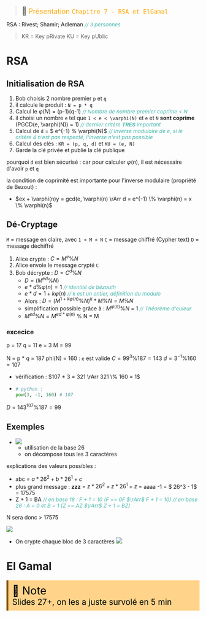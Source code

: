 > <span style="font-size: 1.5em">📖</span> <span style="color: orange; font-size: 1.3em;">Présentation `Chapitre 7 - RSA et ElGamal`</span>

RSA : Rivest; Shamir; Adleman <span style="color: #46b7ae; font-style: italic; font-size: 0.85rem">// 3 personnes</span> 

> KR = Key pRivate
> KU = Key pUblic

# RSA

## Initialisation de RSA
1. Bob choisis 2 nombre premier `p` et `q`
2. il calcule le produit : `N = p * q`
3. Calcul le $\varphi(N)$ = (p-1)(q-1) <span style="color: #46b7ae; font-style: italic; font-size: 0.85rem">// Nombre de nombre premier coprime < N</span>
4. il choisi un nombre `e` tel que `1 < e < \varphi(N)` et `e` et `N` **sont coprime** (PGCD(e, \varphi(N)) = 1) <span style="color: #46b7ae; font-style: italic; font-size: 0.85rem">// dernier critère **TRES** important</span> 
5. Calcul de `d` = $ e^{-1} \% \varphi(N)$ <span style="color: #46b7ae; font-style: italic; font-size: 0.85rem">// Inverse modulaire de e, si le critère 4 n'est pas respecté, l'inverse n'est pas possible</span> 
6. Calcul des clés : `KR = (p, q, d)` et `KU = (e, N)`
7. Garde la clé privée et publie la clé publique

pourquoi `d` est bien sécurisé : car pour calculer $\varphi(n)$, il est nécessaire d'avoir `p` et `q`

la condition de coprimité est importante pour l'inverse modulaire (propriété de Bezout) :
- $ex + \varphi(n)y = gcd(e, \varphi(n) \rArr d = e^{-1} \% \varphi(n) = x \% \varphi(n)$

## Dé-Cryptage

`M` = message en claire, avec `1 < M < N`
`C` = message chiffré (Cypher text)
`D` = message déchiffré

1. Alice crypte : $C = M^e \% N$
2. Alice envoie le message crypté `C`
3. Bob décrypte : $D = C^d \% N$
   - $D = (M^{ed} \% N)$
   - $e*d \% \varphi(n) = 1$ <span style="color: #46b7ae; font-style: italic; font-size: 0.85rem">// identité de bézouth</span> 
   - $e*d = 1 + k\varphi(n)$ <span style="color: #46b7ae; font-style: italic; font-size: 0.85rem">// $k$ est un entier, définition du modulo</span>
   - Alors : $D = (M^{1 + k\varphi(n)} \% N)^k * M \% N = M \% N$	
   - simplification possible grâce à : $M^{\varphi(n)} \% N$ = 1 <span style="color: #46b7ae; font-style: italic; font-size: 0.85rem">// Théorème d'euleur</span>
   - $M^{ed} \% N = M^{ed*\varphi(n)}$ % N = M

### excecice

p = 17
q = 11
e = 3
M = 99

N = p * q = 187
phi(N) = 160 : `e` est valide
$C = 99^3 \% 187 = 143$
$d = 3^{-1} \% 160 = 107$
- vérification : $107 * 3 = 321 \rArr 321 \% 160 = 1$
- ```python
  # python : 
  pow(3, -1, 160) # 107
  ```
$D = 143^{107} \% 187 = 99$

## Exemples
- ![](Screen/2022-11-02-11-11-57.png)
    - utilisation de la base 26
    - on décompose tous les 3 caractères

explications des valeurs possibles : 
- abc = $a*26^2 + b*26^1 + c$
- plus grand message : **zzz** = $z*26^2 + z*26^1 + z$ =  aaaa -1 = $ 26^3 - 1$ = 17575
- Z + 1 = BA <span style="color: #46b7ae; font-style: italic; font-size: 0.85rem">// en base 16 : F + 1 = 10 (F == 0F $\rArr$ F + 1 = 10)</span>
<span style="color: #46b7ae; font-style: italic; font-size: 0.85rem">// en base 26 : A = 0 et B = 1 (Z == AZ $\rArr$ Z + 1 = BZ)</span> 

N sera donc > 17575

![](Screen/2022-11-02-11-23-23.png)

- On crypte chaque bloc de 3 caractères
![](Screen/2022-11-02-11-24-49.png)

# El Gamal
<!-- #region NOTE BLOCK --> 
<div style="margin: 20px auto; padding: 10px; background-color: #ffd48a; border-left: 5px solid #8a5700;color: black; font-size: 2em">
<span> 📑 </span>Note<br>
<span style="font-size: 0.75em">
Slides 27+, on les a juste survolé en 5 min
</span></div>

<!-- #endregion NOTE BLOCK -->
